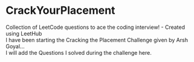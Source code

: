 # CrackYourPlacement

Collection of LeetCode questions to ace the coding interview! - Created using LeetHub   
I have been starting the Cracking the Placement Challenge given by Arsh Goyal...  
I will add the Questions I solved during the challenge here.

